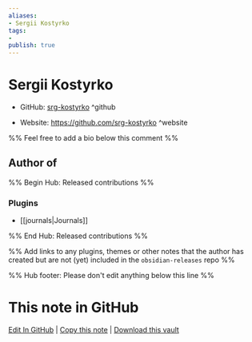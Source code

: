 ```yaml
---
aliases:
- Sergii Kostyrko
tags:
- 
publish: true
---
```


# Sergii Kostyrko

- GitHub: [srg-kostyrko](https://github.com/srg-kostyrko/) ^github
<!-- - Discord: `@` ^discord-->
- Website: <https://github.com/srg-kostyrko> ^website
<!-- - [[Publish sites|Publish site]]: <https://> ^publish-->

%% Feel free to add a bio below this comment %%


## Author of

%% Begin Hub: Released contributions %%
### Plugins
- [[journals|Journals]]

%% End Hub: Released contributions %%

%% Add links to any plugins, themes or other notes that the author has created but are not (yet) included in the `obsidian-releases` repo %%

<!--
### Unlisted plugins
-->

<!--
### Others
-->

<!--
## Sponsor this author
-->

<!-- - [[GitHub sponsors]]: [Sponsor @srg-kostyrko on GitHub Sponsors](https://github.com/sponsors/srg-kostyrko) ^github-sponsor-->
<!-- - [[Buy me a coffee]]: <https://> ^buy-me-a-coffee-->
<!-- - [[PayPal]]: <https://> ^paypal-->
<!-- - [[Patreon]]: <https://> ^patreon-->

<!--
## Follow this author
-->

<!-- - [[YouTube Channels|On YouTube]]: <https://> ^youtube-->
<!-- - Twitter: <https://> ^twitter-->
<!-- - ... -->

%% Hub footer: Please don't edit anything below this line %%

# This note in GitHub

<span class="git-footer">[Edit In GitHub](https://github.dev/obsidian-community/obsidian-hub/blob/main/01%20-%20Community/People/srg-kostyrko.md "git-hub-edit-note") | [Copy this note](https://raw.githubusercontent.com/obsidian-community/obsidian-hub/main/01%20-%20Community/People/srg-kostyrko.md "git-hub-copy-note") | [Download this vault](https://github.com/obsidian-community/obsidian-hub/archive/refs/heads/main.zip "git-hub-download-vault") </span>
